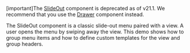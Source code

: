 [important]The [SlideOut](/Documentation/ApiReference/UI_Components/dxSlideOut/) component is deprecated as of v21.1. We recommend that you use the [Drawer](/Documentation/Guide/UI_Components/Drawer/Getting_Started_with_Navigation_Drawer/) component instead.

The SlideOut component is a classic slide-out menu paired with a view. A user opens the menu by swiping away the view. This demo shows how to group menu items and how to define custom templates for the view and group headers.

